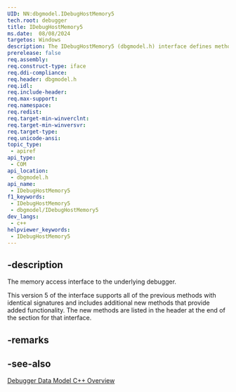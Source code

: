 ```yaml
---
UID: NN:dbgmodel.IDebugHostMemory5
tech.root: debugger
title: IDebugHostMemory5
ms.date:  08/08/2024
targetos: Windows
description: The IDebugHostMemory5 (dbgmodel.h) interface defines methods that provide memory access to the underlying debugger.
prerelease: false
req.assembly: 
req.construct-type: iface
req.ddi-compliance: 
req.header: dbgmodel.h
req.idl: 
req.include-header: 
req.max-support: 
req.namespace: 
req.redist: 
req.target-min-winverclnt: 
req.target-min-winversvr: 
req.target-type: 
req.unicode-ansi: 
topic_type:
 - apiref
api_type:
 - COM
api_location:
 - dbgmodel.h
api_name:
 - IDebugHostMemory5
f1_keywords:
 - IDebugHostMemory5
 - dbgmodel/IDebugHostMemory5
dev_langs:
 - c++
helpviewer_keywords:
 - IDebugHostMemory5
---
```


## -description

The memory access interface to the underlying debugger.

This version 5 of the interface supports all of the previous methods with identical signatures and includes additional new methods that provide added functionality. The new methods are listed in the header at the end of the section for that interface.

## -remarks

## -see-also

[Debugger Data Model C++ Overview](/windows-hardware/drivers/debugger/data-model-cpp-overview)

